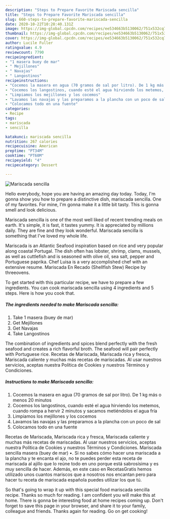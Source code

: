```yaml
---
description: "Steps to Prepare Favorite Mariscada sencilla"
title: "Steps to Prepare Favorite Mariscada sencilla"
slug: 660-steps-to-prepare-favorite-mariscada-sencilla
date: 2020-10-22T10:28:40.131Z
image: https://img-global.cpcdn.com/recipes/ee534663b5130062/751x532cq70/mariscada-sencilla-foto-principal.jpg
thumbnail: https://img-global.cpcdn.com/recipes/ee534663b5130062/751x532cq70/mariscada-sencilla-foto-principal.jpg
cover: https://img-global.cpcdn.com/recipes/ee534663b5130062/751x532cq70/mariscada-sencilla-foto-principal.jpg
author: Lucile Fuller
ratingvalue: 4.9
reviewcount: 7790
recipeingredient:
- "1 masera buey de mar"
- " Mejillones"
- " Navajas"
- " Langostinos"
recipeinstructions:
- "Cocemos la masera en agua (70 gramos de sal por litro). De 1 kg más o menos 20 minutos"
- "Cocemos los langostinos, cuando esté el agua hirviendo los metemos, cuando rompa a hervir 2 minutos y sacamos metiéndolos el agua fría"
- "Limpiamos los mejillones y los cocemos"
- "Lavamos las navajas y las preparamos a la plancha con un poco de sal"
- "Colocamos todo en una fuente"
categories:
- Recipe
tags:
- mariscada
- sencilla

katakunci: mariscada sencilla 
nutrition: 267 calories
recipecuisine: American
preptime: "PT34M"
cooktime: "PT60M"
recipeyield: "4"
recipecategory: Dessert

---
```



![Mariscada sencilla](https://img-global.cpcdn.com/recipes/ee534663b5130062/751x532cq70/mariscada-sencilla-foto-principal.jpg)

Hello everybody, hope you are having an amazing day today. Today, I'm gonna show you how to prepare a distinctive dish, mariscada sencilla. One of my favorites. For mine, I'm gonna make it a little bit tasty. This is gonna smell and look delicious.

Mariscada sencilla is one of the most well liked of recent trending meals on earth. It's simple, it is fast, it tastes yummy. It is appreciated by millions daily. They are fine and they look wonderful. Mariscada sencilla is something that I've loved my whole life.

Mariscada is an Atlantic Seafood inspiration based on rice and very popular along coastal Portugal. The dish often has lobster, shrimp, clams, mussels, as well as cuttlefish and is seasoned with olive oil, sea salt, pepper and Portuguese paprika. Chef Luisa is a very accomplished chef with an extensive resume. Mariscada En Recado (Shellfish Stew) Recipe by threeovens.


To get started with this particular recipe, we have to prepare a few ingredients. You can cook mariscada sencilla using 4 ingredients and 5 steps. Here is how you cook that.

<!--inarticleads1-->

##### The ingredients needed to make Mariscada sencilla:

1. Take 1 masera (buey de mar)
1. Get  Mejillones
1. Get  Navajas
1. Take  Langostinos


The combination of ingredients and spices blend perfectly with the fresh seafood and creates a rich flavorful broth. The seafood will pair perfectly with Portuguese rice. Recetas de Mariscada, Mariscada rica y fresca, Mariscada caliente y muchas más recetas de mariscadas. Al usar nuestros servicios, aceptas nuestra Política de Cookies y nuestros Términos y Condiciones. 

<!--inarticleads2-->

##### Instructions to make Mariscada sencilla:

1. Cocemos la masera en agua (70 gramos de sal por litro). De 1 kg más o menos 20 minutos
1. Cocemos los langostinos, cuando esté el agua hirviendo los metemos, cuando rompa a hervir 2 minutos y sacamos metiéndolos el agua fría
1. Limpiamos los mejillones y los cocemos
1. Lavamos las navajas y las preparamos a la plancha con un poco de sal
1. Colocamos todo en una fuente


Recetas de Mariscada, Mariscada rica y fresca, Mariscada caliente y muchas más recetas de mariscadas. Al usar nuestros servicios, aceptas nuestra Política de Cookies y nuestros Términos y Condiciones. Mariscada sencilla masera (buey de mar) •. Si no sabes cómo hacer una mariscada a la plancha y te encanta el ajo, no te puedes perder esta receta de mariscada al ajillo que lo reúne todo en uno porque está sabrosísima y es muy sencilla de hacer. Además, en este caso en RecetasGratis hemos utilizado unos cuantos mariscos que a nosotros nos encantan pero para hacer tu receta de mariscada española puedes utilizar los que tú. 

So that's going to wrap it up with this special food mariscada sencilla recipe. Thanks so much for reading. I am confident you will make this at home. There is gonna be interesting food at home recipes coming up. Don't forget to save this page in your browser, and share it to your family, colleague and friends. Thanks again for reading. Go on get cooking!
